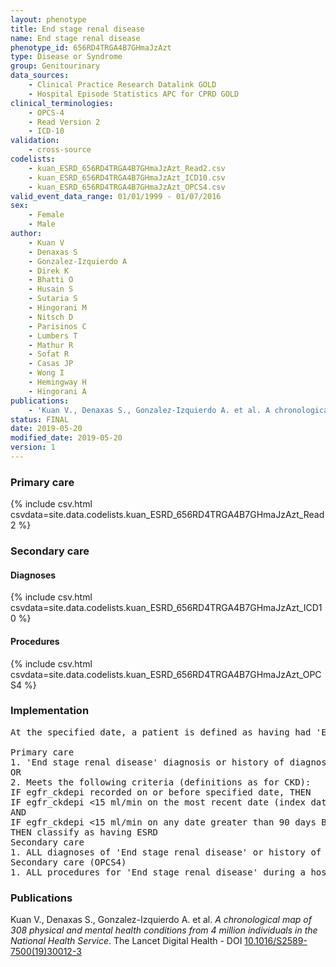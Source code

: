 ```yaml
---
layout: phenotype
title: End stage renal disease
name: End stage renal disease
phenotype_id: 656RD4TRGA4B7GHmaJzAzt 
type: Disease or Syndrome
group: Genitourinary
data_sources: 
    - Clinical Practice Research Datalink GOLD
    - Hospital Episode Statistics APC for CPRD GOLD
clinical_terminologies: 
    - OPCS-4
    - Read Version 2
    - ICD-10
validation: 
    - cross-source
codelists: 
    - kuan_ESRD_656RD4TRGA4B7GHmaJzAzt_Read2.csv
    - kuan_ESRD_656RD4TRGA4B7GHmaJzAzt_ICD10.csv
    - kuan_ESRD_656RD4TRGA4B7GHmaJzAzt_OPCS4.csv
valid_event_data_range: 01/01/1999 - 01/07/2016
sex: 
    - Female
    - Male
author: 
    - Kuan V
    - Denaxas S
    - Gonzalez-Izquierdo A
    - Direk K
    - Bhatti O
    - Husain S
    - Sutaria S
    - Hingorani M
    - Nitsch D
    - Parisinos C
    - Lumbers T
    - Mathur R
    - Sofat R
    - Casas JP
    - Wong I
    - Hemingway H
    - Hingorani A
publications: 
    - 'Kuan V., Denaxas S., Gonzalez-Izquierdo A. et al. A chronological map of 308 physical and mental health conditions from 4 million individuals in the National Health Service. The Lancet Digital Health - DOI: 10.1016/S2589-7500(19)30012-3' 
status: FINAL
date: 2019-05-20
modified_date: 2019-05-20
version: 1
---
```

### Primary care 
{% include csv.html csvdata=site.data.codelists.kuan_ESRD_656RD4TRGA4B7GHmaJzAzt_Read2 %}
### Secondary care 
#### Diagnoses 
{% include csv.html csvdata=site.data.codelists.kuan_ESRD_656RD4TRGA4B7GHmaJzAzt_ICD10 %}
#### Procedures 
{% include csv.html csvdata=site.data.codelists.kuan_ESRD_656RD4TRGA4B7GHmaJzAzt_OPCS4 %}
### Implementation 
<pre>At the specified date, a patient is defined as having had 'End stage renal disease' IF they meet the criteria for any of the following on or before the specified date. The earliest date on which the individual meets any of the following criteria on or before the specified date is defined as the first event date:

Primary care
1. 'End stage renal disease' diagnosis or history of diagnosis or procedure during a consultation 
OR
2. Meets the following criteria (definitions as for CKD):
IF egfr_ckdepi recorded on or before specified date, THEN 
IF egfr_ckdepi <15 ml/min on the most recent date (index date) before the specified date
AND
IF egfr_ckdepi <15 ml/min on any date greater than 90 days BEFORE the index date above
THEN classify as having ESRD
Secondary care
1. ALL diagnoses of 'End stage renal disease' or history of diagnosis or procedure during a hospitalization
Secondary care (OPCS4)
1. ALL procedures for 'End stage renal disease' during a hospitalization</pre> 
 
### Publications 
Kuan V., Denaxas S., Gonzalez-Izquierdo A. et al. _A chronological map of 308 physical and mental health conditions from 4 million individuals in the National Health Service_. The Lancet Digital Health - DOI <a href='https://www.thelancet.com/journals/landig/article/PIIS2589-7500(19)30012-3/fulltext'>10.1016/S2589-7500(19)30012-3</a>